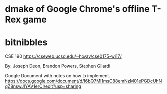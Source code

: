 # dmake of Google Chrome's offline T-Rex game
# bitnibbles
CSE 190 
https://cseweb.ucsd.edu/~hovav/cse0175-wi17/

By: Joseph Deon, Brandon Powers, Stephen Gilardi


Google Document with notes on how to implement.
https://docs.google.com/document/d/16bQ7Ml1msC88emNzM01ePGDcUhNqZ8nswJlYAV1erCI/edit?usp=sharing
